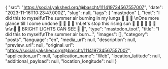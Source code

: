 {
  "src": "https://social.yakshed.org/@bascht/111419734567557007",
  "date": "2023-11-16T10:23:47.000Z",
  "slug": null,
  "tags": [
    "mastodon"
  ],
  "text": "I did this to myself\nThe summer air burning in my lungs 🥁 🥁 🥁 \nOne more glance till I come undone 🥁 🥁 🥁 🥁 \nLet's stop this rising sun 🥁 🥁 🥁 🥁 🥁 🥁 \n\n👊 👊 BRIGHT LIGHTS CAN SEE 👊 👊",
  "type": "mastodon_toot",
  "title": "I did this to myself\nThe summer air burn…",
  "images": [],
  "category": "posts",
  "language": "en",
  "media_url": null,
  "description": null,
  "preview_url": null,
  "original_url": "https://social.yakshed.org/@bascht/111419734567557007",
  "application_url": null,
  "application_name": "Web",
  "location_latitude": null,
  "additional_payload": null,
  "location_longitude": null
}
